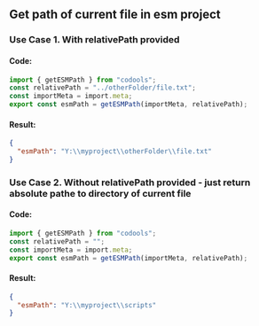 ## Get path of current file in esm project

### Use Case 1. With relativePath provided

#### Code:
```ts
import { getESMPath } from "codools";
const relativePath = "../otherFolder/file.txt";
const importMeta = import.meta;
export const esmPath = getESMPath(importMeta, relativePath);

```

#### Result:
```json
{
  "esmPath": "Y:\\myproject\\otherFolder\\file.txt"
}
```

### Use Case 2. Without relativePath provided - just return absolute pathe to directory of current file

#### Code:
```ts
import { getESMPath } from "codools";
const relativePath = "";
const importMeta = import.meta;
export const esmPath = getESMPath(importMeta, relativePath);

```

#### Result:
```json
{
  "esmPath": "Y:\\myproject\\scripts"
}
```

